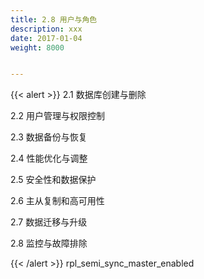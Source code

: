 ```yaml
---
title: 2.8 用户与角色
description: xxx
date: 2017-01-04
weight: 8000


---
```


{{< alert >}}
2.1 数据库创建与删除

2.2 用户管理与权限控制

2.3 数据备份与恢复

2.4 性能优化与调整

2.5 安全性和数据保护

2.6 主从复制和高可用性

2.7 数据迁移与升级

2.8 监控与故障排除

{{< /alert >}}
rpl_semi_sync_master_enabled

